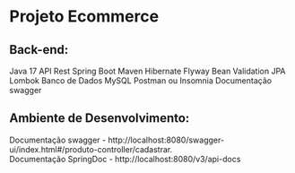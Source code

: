 <h1>Projeto Ecommerce</h1>


<h2>Back-end:</h2>
Java 17
API Rest
Spring Boot
Maven
Hibernate
Flyway
Bean Validation
JPA
Lombok
Banco de Dados MySQL
Postman ou Insomnia
Documentação swagger

<h2>Ambiente de Desenvolvimento:</h2>
 Documentação swagger - http://localhost:8080/swagger-ui/index.html#/produto-controller/cadastrar.

<br>
Documentação SpringDoc - http://localhost:8080/v3/api-docs
